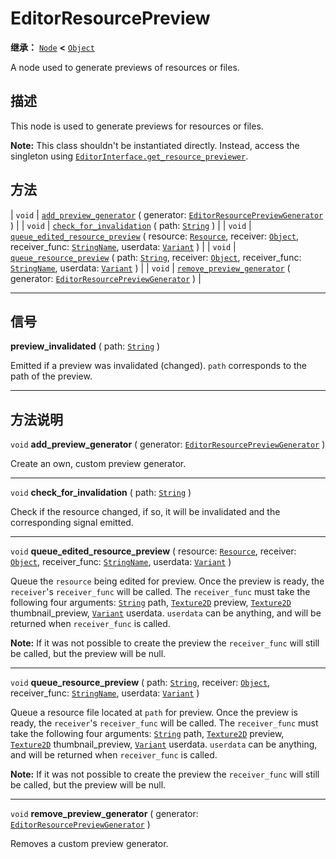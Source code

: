 <!-- ⚠ 请勿编辑本文件 ⚠ -->
<!-- 本文档使用脚本从 WeDot 引擎源码仓库生成。 -->
<!-- 生成脚本：https://github.com/WeDot-Engine/WeDot/tree/4.3/doc/tools/make_md.py； -->
<!-- 原文件：https://github.com/WeDot-Engine/WeDot/tree/4.3/doc/classes/EditorResourcePreview.xml。 -->

<div id="_class_editorresourcepreview"></div>

# EditorResourcePreview

**继承：** [`Node`](class_node.md) **<** [`Object`](class_object.md)

A node used to generate previews of resources or files.

## 描述

This node is used to generate previews for resources or files.

 **Note:** This class shouldn't be instantiated directly. Instead, access the singleton using [`EditorInterface.get_resource_previewer`](#class_editorinterface_method_get_resource_previewer).

## 方法

| `void` | [`add_preview_generator`](#class_editorresourcepreview_method_add_preview_generator) ( generator: [`EditorResourcePreviewGenerator`](class_editorresourcepreviewgenerator.md) )                                                                                                        |
| `void` | [`check_for_invalidation`](#class_editorresourcepreview_method_check_for_invalidation) ( path: [`String`](class_string.md) )                                                                                                                                                           |
| `void` | [`queue_edited_resource_preview`](#class_editorresourcepreview_method_queue_edited_resource_preview) ( resource: [`Resource`](class_resource.md), receiver: [`Object`](class_object.md), receiver_func: [`StringName`](class_stringname.md), userdata: [`Variant`](class_variant.md) ) |
| `void` | [`queue_resource_preview`](#class_editorresourcepreview_method_queue_resource_preview) ( path: [`String`](class_string.md), receiver: [`Object`](class_object.md), receiver_func: [`StringName`](class_stringname.md), userdata: [`Variant`](class_variant.md) )                       |
| `void` | [`remove_preview_generator`](#class_editorresourcepreview_method_remove_preview_generator) ( generator: [`EditorResourcePreviewGenerator`](class_editorresourcepreviewgenerator.md) )                                                                                                  |

<!-- rst-class:: classref-section-separator -->

---

## 信号

<div id="_class_class_editorresourcepreview_signal_preview_invalidated"></div>

**preview_invalidated** ( path: [`String`](class_string.md) ) <div id="class_editorresourcepreview_signal_preview_invalidated"></div>

Emitted if a preview was invalidated (changed). `path` corresponds to the path of the preview.

<!-- rst-class:: classref-section-separator -->

---

## 方法说明

<div id="_class_editorresourcepreview_method_add_preview_generator"></div>

`void` **add_preview_generator** ( generator: [`EditorResourcePreviewGenerator`](class_editorresourcepreviewgenerator.md) )<div id="class_editorresourcepreview_method_add_preview_generator"></div>

Create an own, custom preview generator.

<!-- rst-class:: classref-item-separator -->

---

<div id="_class_editorresourcepreview_method_check_for_invalidation"></div>

`void` **check_for_invalidation** ( path: [`String`](class_string.md) )<div id="class_editorresourcepreview_method_check_for_invalidation"></div>

Check if the resource changed, if so, it will be invalidated and the corresponding signal emitted.

<!-- rst-class:: classref-item-separator -->

---

<div id="_class_editorresourcepreview_method_queue_edited_resource_preview"></div>

`void` **queue_edited_resource_preview** ( resource: [`Resource`](class_resource.md), receiver: [`Object`](class_object.md), receiver_func: [`StringName`](class_stringname.md), userdata: [`Variant`](class_variant.md) )<div id="class_editorresourcepreview_method_queue_edited_resource_preview"></div>

Queue the `resource` being edited for preview. Once the preview is ready, the `receiver`'s `receiver_func` will be called. The `receiver_func` must take the following four arguments: [`String`](class_string.md) path, [`Texture2D`](class_texture2d.md) preview, [`Texture2D`](class_texture2d.md) thumbnail_preview, [`Variant`](class_variant.md) userdata. `userdata` can be anything, and will be returned when `receiver_func` is called.

 **Note:** If it was not possible to create the preview the `receiver_func` will still be called, but the preview will be null.

<!-- rst-class:: classref-item-separator -->

---

<div id="_class_editorresourcepreview_method_queue_resource_preview"></div>

`void` **queue_resource_preview** ( path: [`String`](class_string.md), receiver: [`Object`](class_object.md), receiver_func: [`StringName`](class_stringname.md), userdata: [`Variant`](class_variant.md) )<div id="class_editorresourcepreview_method_queue_resource_preview"></div>

Queue a resource file located at `path` for preview. Once the preview is ready, the `receiver`'s `receiver_func` will be called. The `receiver_func` must take the following four arguments: [`String`](class_string.md) path, [`Texture2D`](class_texture2d.md) preview, [`Texture2D`](class_texture2d.md) thumbnail_preview, [`Variant`](class_variant.md) userdata. `userdata` can be anything, and will be returned when `receiver_func` is called.

 **Note:** If it was not possible to create the preview the `receiver_func` will still be called, but the preview will be null.

<!-- rst-class:: classref-item-separator -->

---

<div id="_class_editorresourcepreview_method_remove_preview_generator"></div>

`void` **remove_preview_generator** ( generator: [`EditorResourcePreviewGenerator`](class_editorresourcepreviewgenerator.md) )<div id="class_editorresourcepreview_method_remove_preview_generator"></div>

Removes a custom preview generator.

[^virtual]: 本方法通常需要用户覆盖才能生效。
[^const]: 本方法无副作用，不会修改该实例的任何成员变量。
[^vararg]: 本方法除了能接受在此处描述的参数外，还能够继续接受任意数量的参数。
[^constructor]: 本方法用于构造某个类型。
[^static]: 调用本方法无需实例，可直接使用类名进行调用。
[^operator]: 本方法描述的是使用本类型作为左操作数的有效运算符。
[^bitfield]: 这个值是由下列位标志构成位掩码的整数。
[^void]: 无返回值。
